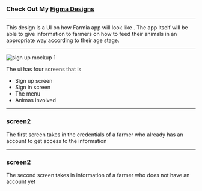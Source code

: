### Check Out My [Figma Designs](https://www.figma.com/file/ULAPKEadR4nemSFCJXRVYwDI/sign-up-mockup?node-id=0%3A1)

---

This design is a UI on how Farmia app will look like . The app itself will be able to give information to farmers on how to feed their animals in an appropriate way according to their age stage.

---

![sign up mockup 1](https://user-images.githubusercontent.com/35129476/46617734-300aa580-cb26-11e8-87ad-54c9d681094d.png)

The ui has four screens that is

<ul>
<li>Sign up screen</li>
<li>Sign in screen</li>
<li>The menu</li>
<li>Animas involved</li>
</ul>

---

### screen2

The first screen takes in the credentials of a farmer who already has an account to get access to the information

---

### screen2

The second screen takes in information of a farmer who does not have an account yet
